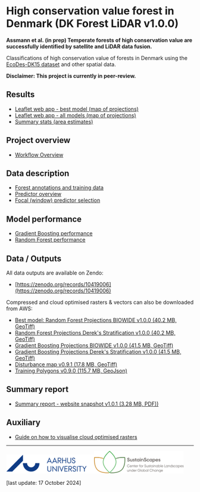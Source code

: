 # High conservation value forest in Denmark (DK Forest LiDAR v1.0.0)

**Assmann et al. (in prep) Temperate forests of high conservation value are successfully identified by satellite and LiDAR data fusion.**

Classifications of high conservation value of forests in Denmark using the [EcoDes-DK15 dataset](https://github.com/jakobjassmann/ecodes-dk-lidar) and other spatial data.

**Disclaimer: This project is currently in peer-review.**

## Results
- [Leaflet web app - best model (map of projections)](data_vis_best.html)
- [Leaflet web app - all models (map of projections)](data_vis_all.html)
- [Summary stats (area estimates)](summary_stats.html)

## Project overview
- [Workflow Overview](workflow.html)

## Data description
- [Forest annotations and training data](training_annotations.html)
- [Predictor overview](data_overview.html)
- [Focal (window) predictor selection](focal_var_selection.html)

## Model performance
- [Gradient Boosting performance](gbm_models_performance.html)
- [Random Forest performance](ranger_models_performance.html)

## Data / Outputs
All data outputs are available on Zendo: <br> 
- [https://zenodo.org/records/10419006](https://zenodo.org/records/10419006)

Compressed and cloud optimised rasters & vectors can also be downloaded from AWS: 

- [Best model: Random Forest Projections BIOWIDE v1.0.0 (40.2 MB, GeoTiff)](https://dkforestlidar2022.s3.eu-central-1.amazonaws.com/forest_quality_ranger_biowide_cog_epsg3857_v1.0.0.tif)
- [Random Forest Projections Derek's Stratification v1.0.0 (40.2 MB, GeoTiff)](https://dkforestlidar2022.s3.eu-central-1.amazonaws.com/forest_quality_ranger_derek_cog_epsg3857_v1.0.0.tif)
- [Gradient Boosting Projections BIOWIDE v1.0.0 (41.5 MB, GeoTiff)](https://dkforestlidar2022.s3.eu-central-1.amazonaws.com/forest_quality_gbm_biowide_cog_epsg3857_v1.0.0.tif)
- [Gradient Boosting Projections Derek's Stratification v1.0.0 (41.5 MB, GeoTiff)](https://dkforestlidar2022.s3.eu-central-1.amazonaws.com/forest_quality_gbm_derekcog_epsg3857_v1.0.0.tif)
- [Disturbance map v0.9.1 (17.8 MB, GeoTiff)](https://dkforestlidar2022.s3.eu-central-1.amazonaws.com/disturbance_since_2015_cog_epsg3857_v0.1.0.tif)
- [Training Polygons v0.9.0 (115.7 MB, GeoJson)](https://dkforestlidar2022.s3.eu-central-1.amazonaws.com/training_polygons_v0.9.0.geojson)

## Summary report
- [Summary report - website snapshot v1.0.1 (3.28 MB, PDF))](Assmann_et_al-DK_Forest_Quality_Report_v1.0.1.pdf)

## Auxiliary
- [Guide on how to visualise cloud optimised rasters](cog_guide.html)

---
<img src='au_logo.png' style='width: 250; height:50px;'><img src='sustainscapes_logo.png' style='width: 240; height:60px;'>

[last update: 17 October 2024]
